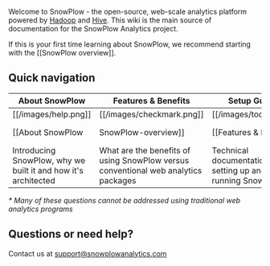 Welcome to SnowPlow - the open-source, web-scale analytics platform powered by [Hadoop](hadoop) and [Hive](hive). This wiki is the main source of documentation for the SnowPlow Analytics project.

If this is your first time learning about SnowPlow, we recommend starting with the [[SnowPlow overview]].

## Quick navigation

| About SnowPlow             | Features & Benefits              | Setup Guide          | Analyst's Cookbook                  |
|----------------------------|---------------------------------|-------------------------------|---------------------------|
| [[/images/help.png]] | [[/images/checkmark.png]] | [[/images/tools.png]] | [[/images/chart.png]] |
| [[About SnowPlow|SnowPlow-overview]] | [[Features & Benefits|Features-and-benefits]]       | [[Setup Guide|SnowPlow-setup-guide]] | [[Analyst's Cookbook|Analysts-cookbook]]|
| Introducing SnowPlow, why we built it and how it's architected | What are the benefits of using SnowPlow versus conventional web analytics packages | Technical documentation for setting up and running SnowPlow | Recipes (queries) for performing analyses on SnowPlow data using Apache Hive |

_\* Many of these questions *cannot* be addressed using traditional web analytics programs_

## Questions or need help?

Contact us at support@snowplowanalytics.com

[hadoop]: http://hadoop.apache.org/
[hive]: http://hive.apache.org/